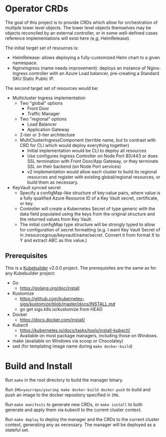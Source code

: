 # Operator CRDs

The goal of this project is to provide CRDs which allow for orchestration of multiple lower level objects. The lower level objects themselves may be objects reconciled by an external controller, or in some well-defined cases reference implementations will exist here (e,g, HelmRelease).

The initial target set of resources is:
- HelmRelease: allows deploying a fully-customized Helm chart to a given namespace.
- NginxIngress (name needs improvement): deploys an instance of Nginx-Ingress controller with an Azure Load balancer, pre-creating a Standard SKU Static Public IP.

The second target set of resources would be:
- Multicluster Ingress implementation
  - Two "global" options
  	- Front Door
    - Traffic Manager
  - Two "regional" options
  	- Load Balancer
    - Application Gateway
  - 2-tier or 3-tier architecture
  - MultiClusterIngressComponent (terrible name, but to contrast with CRD for CLI which would deploy everything together)
  	- Initial implementation would be CLI to deploy all resources
    - Use configures Ingress Controller on Node Port 80/443 or does SSL termination with Front Door/App Gateway, or they terminate SSL on their backend (on Node Port services)
    - v2 implementation would allow each cluster to build its regional resources and register with existing global/regional resources, or build them as necessary.
- KeyVault synced secret
	- Specify a configMap-like structure of key:value pairs, where value is a fully qualified Azure Resource ID of a Key Vault secret, certificate, or key. 
    - Controller will create a Kubernetes Secret of type generic with the data field populated using the keys from the original structure and the returned values from Key Vault.
    - The initial configMap type structure will be strongly typed to allow for configuration of secret formatting (e.g. I want Key Vault Secret of in /resourcegroup/keyvault/name/secret. Convert it from format X to Y and extract ABC as this value.)
## Prerequisites

This is a [Kubebuilder](https://github.com/kubernetes-sigs/kubebuilder) v2.0.0 project. The prerequisites are the same as for any Kubebuilder project:

- Go
    - https://golang.org/doc/install
- Kustomize
    - https://github.com/kubernetes-sigs/kustomize/blob/master/docs/INSTALL.md
    - go get sigs.k8s.io/kustomize from HEAD
- Docker
    - https://docs.docker.com/install/
- Kubectl
    - https://kubernetes.io/docs/tasks/tools/install-kubectl/
    - Available on most package managers, including those on Windows.
- make (available on Windows via scoop or Chocolatey)
- sed (for templating image name during `make docker-build`)

# Build and Install

Run `make` in the root directory to build the manager binary. 

Run `IMG=yourrepo/yourimg make docker-build docker-push` to build and push an image to the docker repository specified in `IMG`.

Run `make manifests` to generate new CRDs, or `make install` to both generate and apply them via kubectl to the current cluster context.

Run `make deploy` to deploy the manager and the CRDs to the current cluster context, generating any as necessary. The manager will be deployed as a stateful set.
